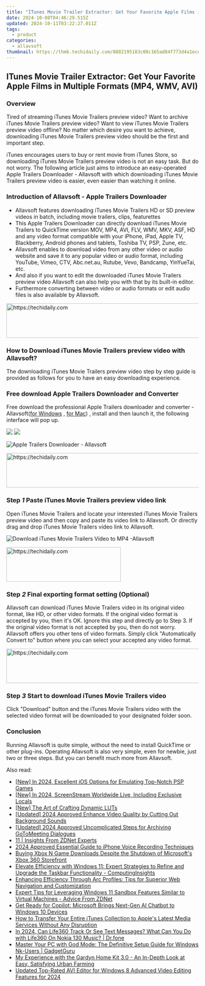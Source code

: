 ```yaml
---
title: "ITunes Movie Trailer Extractor: Get Your Favorite Apple Films in Multiple Formats (MP4, WMV, AVI)"
date: 2024-10-08T04:46:29.515Z
updated: 2024-10-11T03:22:27.011Z
tags:
  - product
categories:
  - allavsoft
thumbnail: https://thmb.techidaily.com/8802195183c08c165ad84f773d4a1ece25e2e1ef5e2831cec1a8db2407d53562.jpg
---
```


## ITunes Movie Trailer Extractor: Get Your Favorite Apple Films in Multiple Formats (MP4, WMV, AVI)

### Overview

Tired of streaming iTunes Movie Trailers preview video? Want to archive iTunes Movie Trailers preview video? Want to view iTunes Movie Trailers preview video offline? No matter which desire you want to achieve, downloading iTunes Movie Trailers preview video should be the first and important step.

iTunes encourages users to buy or rent movie from iTunes Store, so downloading iTunes Movie Trailers preview video is not an easy task. But do not worry. The following article just aims to introduce an easy-operated Apple Trailers Downloader - Allavsoft with which downloading iTunes Movie Trailers preview video is easier, even easier than watching it online.

### Introduction of Allavsoft - Apple Trailers Downloader

* Allavsoft features downloading iTunes Movie Trailers HD or SD preview videos in batch, including movie trailers, clips, featurettes
* This Apple Trailers Downloader can directly download iTunes Movie Trailers to QuickTime version MOV, MP4, AVI, FLV, WMV, MKV, ASF, HD and any video format compatible with your iPhone, iPad, Apple TV, Blackberry, Android phones and tablets, Toshiba TV, PSP, Zune, etc.
* Allavsoft enables to download video from any other video or audio website and save it to any popular video or audio format, including YouTube, Vimeo, CTV, Abc.net.au, Rutube, Vevo, Bandcamp, YinYueTai, etc.
* And also if you want to edit the downloaded iTunes Movie Trailers preview video Allavsoft can also help you with that by its built-in editor.
* Furthermore converting between video or audio formats or edit audio files is also available by Allavsoft.

<!-- affiliate ads begin -->
<a href="https://appsumo.8odi.net/c/5597632/2130890/7443" target="_top" id="2130890">
  <img src="//a.impactradius-go.com/display-ad/7443-2130890" border="0" alt="https://techidaily.com" width="728" height="90"/>
</a>
<img height="0" width="0" src="https://appsumo.8odi.net/i/5597632/2130890/7443" style="position:absolute;visibility:hidden;" border="0" />
<!-- affiliate ads end -->

### How to Download iTunes Movie Trailers preview video with Allavsoft?

The downloading iTunes Movie Trailers preview video step by step guide is provided as follows for you to have an easy downloading experience.

### Free download Apple Trailers Downloader and Converter

Free download the professional Apple Trailers downloader and converter - Allavsoft([for Windows](https://tools.techidaily.com/allavsoft/products/) , [for Mac](https://tools.techidaily.com/allavsoft/products/)) , install and then launch it, the following interface will pop up.

[![](https://www.allavsoft.com/how-to/../images/how-to/free-download-win.jpg)](https://tools.techidaily.com/allavsoft/products/) [![](https://www.allavsoft.com/how-to/../images/how-to/free-download-mac.jpg)](https://tools.techidaily.com/allavsoft/products/)

![Apple Trailers Downloader - Allavsoft](https://www.allavsoft.com/how-to/../images/allavsoft/screen-shot-600.jpg)

<!-- affiliate ads begin -->
<a href="https://appsumo.8odi.net/c/5597632/2130870/7443" target="_top" id="2130870">
  <img src="//a.impactradius-go.com/display-ad/7443-2130870" border="0" alt="https://techidaily.com" width="728" height="90"/>
</a>
<img height="0" width="0" src="https://appsumo.8odi.net/i/5597632/2130870/7443" style="position:absolute;visibility:hidden;" border="0" />
<!-- affiliate ads end -->

### Step _1_ Paste iTunes Movie Trailers preview video link

Open iTunes Movie Trailers and locate your interested iTunes Movie Trailers preview video and then copy and paste its video link to Allavsoft. Or directly drag and drop iTunes Movie Trailers video link to Allavsoft.

![Download iTunes Movie Trailers Video to MP4 -Allavsoft](https://www.allavsoft.com/how-to/../images/how-to/soundcloud-to-mp3/soundcloud-to-mp3.jpg)

<!-- affiliate ads begin -->
<a href="https://aligracehair.sjv.io/c/5597632/2016165/19272" target="_top" id="2016165">
  <img src="//a.impactradius-go.com/display-ad/19272-2016165" border="0" alt="https://techidaily.com" width="300" height="90"/>
</a>
<img height="0" width="0" src="https://aligracehair.sjv.io/i/5597632/2016165/19272" style="position:absolute;visibility:hidden;" border="0" />
<!-- affiliate ads end -->

### Step _2_ Final exporting format setting (Optional)

Allavsoft can download iTunes Movie Trailers video in its original video format, like HD, or other video formats. If the original video format is accepted by you, then it's OK. Ignore this step and directly go to Step 3\. If the original video format is not accepted by you, then do not worry. Allavsoft offers you other tens of video formats. Simply click "Automatically Convert to" button where you can select your accepted any video format.

<!-- affiliate ads begin -->
<a href="https://appsumo.8odi.net/c/5597632/2144297/7443" target="_top" id="2144297">
  <img src="//a.impactradius-go.com/display-ad/7443-2144297" border="0" alt="https://techidaily.com" width="600" height="90"/>
</a>
<img height="0" width="0" src="https://appsumo.8odi.net/i/5597632/2144297/7443" style="position:absolute;visibility:hidden;" border="0" />
<!-- affiliate ads end -->

### Step _3_ Start to download iTunes Movie Trailers video

Click "Download" button and the iTunes Movie Trailers video with the selected video format will be downloaded to your designated folder soon.

### Conclusion

Running Allavsoft is quite simple, without the need to install QuickTime or other plug-ins. Operating Allavsoft is also very simple, even for newbie, just two or three steps. But you can benefit much more from Allavsoft.

<ins class="adsbygoogle"
     style="display:block"
     data-ad-format="autorelaxed"
     data-ad-client="ca-pub-7571918770474297"
     data-ad-slot="1223367746"></ins>

<ins class="adsbygoogle"
     style="display:block"
     data-ad-client="ca-pub-7571918770474297"
     data-ad-slot="8358498916"
     data-ad-format="auto"
     data-full-width-responsive="true"></ins>

<span class="atpl-alsoreadstyle">Also read:</span>
<div><ul>
<li><a href="https://video-capture.techidaily.com/new-in-2024-excellent-ios-options-for-emulating-top-notch-psp-games/"><u>[New] In 2024, Excellent iOS Options for Emulating Top-Notch PSP Games</u></a></li>
<li><a href="https://fox-info.techidaily.com/new-in-2024-screenstream-worldwide-live-including-exclusive-locals/"><u>[New] In 2024, ScreenStream Worldwide Live, Including Exclusive Locals</u></a></li>
<li><a href="https://some-guidance.techidaily.com/new-the-art-of-crafting-dynamic-luts/"><u>[New] The Art of Crafting Dynamic LUTs</u></a></li>
<li><a href="https://video-screen-grab.techidaily.com/updated-2024-approved-enhance-video-quality-by-cutting-out-background-sounds/"><u>[Updated] 2024 Approved Enhance Video Quality by Cutting Out Background Sounds</u></a></li>
<li><a href="https://screen-mirroring-recording.techidaily.com/updated-2024-approved-uncomplicated-steps-for-archiving-gotomeeting-dialogues/"><u>[Updated] 2024 Approved Uncomplicated Steps for Archiving GoToMeeting Dialogues</u></a></li>
<li><a href="https://win-excellent.techidaily.com/11-insights-from-zdnet-experts/"><u>11 | Insights From ZDNet Experts</u></a></li>
<li><a href="https://digital-screen-recording.techidaily.com/2024-approved-essential-guide-to-iphone-voice-recording-techniques/"><u>2024 Approved Essential Guide to iPhone Voice Recording Techniques</u></a></li>
<li><a href="https://buynow-help.techidaily.com/buying-xbox-n-game-downloads-despite-the-shutdown-of-microsofts-xbox-360-storefront/"><u>Buying Xbox N Game Downloads Despite the Shutdown of Microsoft's Xbox 360 Storefront</u></a></li>
<li><a href="https://win-excellent.techidaily.com/elevate-efficiency-with-windows-11-expert-strategies-to-refine-and-upgrade-the-taskbar-functionality-computinginsights/"><u>Elevate Efficiency with Windows 11: Expert Strategies to Refine and Upgrade the Taskbar Functionality - ComputingInsights</u></a></li>
<li><a href="https://win-excellent.techidaily.com/enhancing-efficiency-through-arc-profiles-tips-for-superior-web-navigation-and-customization/"><u>Enhancing Efficiency Through Arc Profiles: Tips for Superior Web Navigation and Customization</u></a></li>
<li><a href="https://win-excellent.techidaily.com/expert-tips-for-leveraging-windows-11-sandbox-features-similar-to-virtual-machines-advice-from-zdnet/"><u>Expert Tips for Leveraging Windows 11 Sandbox Features Similar to Virtual Machines - Advice From ZDNet</u></a></li>
<li><a href="https://win-excellent.techidaily.com/get-ready-for-copilot-microsoft-brings-next-gen-ai-chatbot-to-windows-10-devices/"><u>Get Ready for Copilot: Microsoft Brings Next-Gen AI Chatbot to Windows 10 Devices</u></a></li>
<li><a href="https://win-excellent.techidaily.com/how-to-transfer-your-entire-itunes-collection-to-apples-latest-media-services-without-any-disruption/"><u>How to Transfer Your Entire iTunes Collection to Apple's Latest Media Services Without Any Disruption</u></a></li>
<li><a href="https://change-location.techidaily.com/in-2024-can-life360-track-or-see-text-messages-what-can-you-do-with-life360-on-nokia-130-music-drfone-by-drfone-virtual-android/"><u>In 2024, Can Life360 Track Or See Text Messages? What Can You Do with Life360 On Nokia 130 Music? | Dr.fone</u></a></li>
<li><a href="https://win-excellent.techidaily.com/master-your-pc-with-god-mode-the-definitive-setup-guide-for-windows-nk-users-gadgetguru/"><u>Master Your PC with God Mode: The Definitive Setup Guide for Windows Nk-Users | GadgetGuru</u></a></li>
<li><a href="https://win-excellent.techidaily.com/my-experience-with-the-gardyn-home-kit-30-an-in-depth-look-at-easy-satisfying-urban-farming/"><u>My Experience with the Gardyn Home Kit 3.0 - An In-Depth Look at Easy, Satisfying Urban Farming</u></a></li>
<li><a href="https://ai-video-tools.techidaily.com/updated-top-rated-avi-editor-for-windows-8-advanced-video-editing-features-for-2024/"><u>Updated Top-Rated AVI Editor for Windows 8 Advanced Video Editing Features for 2024</u></a></li>
</ul></div>

